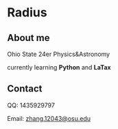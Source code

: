# Radius

## About me

Ohio State 24er Physics&Astronomy

currently learning **Python** and **LaTax**

## Contact
QQ: 1435929797

Email: zhang.12043@osu.edu
